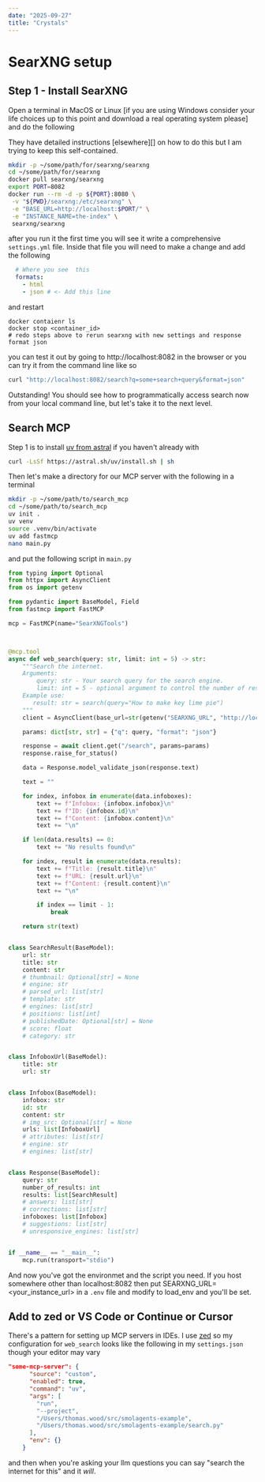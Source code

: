 ```yaml
---
date: "2025-09-27"
title: "Crystals"
---
```


# SearXNG setup

## Step 1 - Install SearXNG

Open a terminal in MacOS or Linux [if you are using Windows consider your life choices up to this point and download a real operating system please] and do the following


They have detailed instructions [elsewhere][] on how to do this but I am trying to keep this self-contained.
```bash
mkdir -p ~/some/path/for/searxng/searxng
cd ~/some/path/for/searxng
docker pull searxng/searxng
export PORT=8082
docker run --rm -d -p ${PORT}:8080 \
 -v "${PWD}/searxng:/etc/searxng" \
 -e "BASE_URL=http://localhost:$PORT/" \
 -e "INSTANCE_NAME=the-index" \
 searxng/searxng
```
after you run it the first time you will see it write a comprehensive `settings.yml` file. Inside that file you will need to make a change and add the following

```yaml
  # Where you see  this
  formats:
    - html
    - json # <- Add this line
```
and restart
```
docker contaienr ls
docker stop <container_id>
# redo steps above to rerun searxng with new settings and response format json
```

you can test it out by going to http://localhost:8082 in the browser or you can try it from the command line like so
```bash
curl "http://localhost:8082/search?q=some+search+query&format=json"
```

Outstanding! You should see how to programmatically access search now from your local command line, but let's take it to the next level.

## Search MCP
Step 1 is to install [uv from astral](https://astral.sh) if you haven't already with

```bash
curl -LsSf https://astral.sh/uv/install.sh | sh
```
Then let's make a directory for our MCP server with the following in a terminal
```bash
mkdir -p ~/some/path/to/search_mcp
cd ~/some/path/to/search_mcp
uv init .
uv venv
source .venv/bin/activate
uv add fastmcp
nano main.py
```

and put the following script in `main.py`

```python
from typing import Optional
from httpx import AsyncClient
from os import getenv

from pydantic import BaseModel, Field
from fastmcp import FastMCP

mcp = FastMCP(name="SearXNGTools")



@mcp.tool
async def web_search(query: str, limit: int = 5) -> str:
    """Search the internet.
    Arguments:
        query: str - Your search query for the search engine.
        limit: int = 5 - optional argument to control the number of results
    Example use:
       result: str = search(query="How to make key lime pie")
    """
    client = AsyncClient(base_url=str(getenv("SEARXNG_URL", "http://localhost:8082")))

    params: dict[str, str] = {"q": query, "format": "json"}

    response = await client.get("/search", params=params)
    response.raise_for_status()

    data = Response.model_validate_json(response.text)

    text = ""

    for index, infobox in enumerate(data.infoboxes):
        text += f"Infobox: {infobox.infobox}\n"
        text += f"ID: {infobox.id}\n"
        text += f"Content: {infobox.content}\n"
        text += "\n"

    if len(data.results) == 0:
        text += "No results found\n"

    for index, result in enumerate(data.results):
        text += f"Title: {result.title}\n"
        text += f"URL: {result.url}\n"
        text += f"Content: {result.content}\n"
        text += "\n"

        if index == limit - 1:
            break

    return str(text)


class SearchResult(BaseModel):
    url: str
    title: str
    content: str
    # thumbnail: Optional[str] = None
    # engine: str
    # parsed_url: list[str]
    # template: str
    # engines: list[str]
    # positions: list[int]
    # publishedDate: Optional[str] = None
    # score: float
    # category: str


class InfoboxUrl(BaseModel):
    title: str
    url: str


class Infobox(BaseModel):
    infobox: str
    id: str
    content: str
    # img_src: Optional[str] = None
    urls: list[InfoboxUrl]
    # attributes: list[str]
    # engine: str
    # engines: list[str]


class Response(BaseModel):
    query: str
    number_of_results: int
    results: list[SearchResult]
    # answers: list[str]
    # corrections: list[str]
    infoboxes: list[Infobox]
    # suggestions: list[str]
    # unresponsive_engines: list[str]


if __name__ == "__main__":
    mcp.run(transport="stdio")
```

And now you've got the environmet and the script you need. If you host somewhere other than localhost:8082 then put SEARXNG_URL=<your_instance_url> in a `.env` file and modify to load_env and you'll be set.

## Add to zed or VS Code or Continue or Cursor
There's a pattern for setting up MCP servers in IDEs. I use [zed](https://zed.dev/docs/ai/mcp) so my configuration for `web_search` looks like the following in my `settings.json` though your editor may vary

```json
"some-mcp-server": {
      "source": "custom",
      "enabled": true,
      "command": "uv",
      "args": [
        "run",
        "--project",
        "/Users/thomas.wood/src/smolagents-example",
        "/Users/thomas.wood/src/smolagents-example/search.py"
      ],
      "env": {}
    }
```

and then when you're asking your llm questions you can say "search the internet for this" and it _will_.
